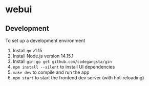 # webui

## Development

To set up a development environment

1. Install `go` v1.15
2. Install Node.js version 14.15.1
3. Install `gin`: `go get github.com/codegangsta/gin`
4. `npm install --silent` to install UI dependencies
5. `make dev` to compile and run the app
6. `npm start` to start the frontend dev server (with hot-reloading)
